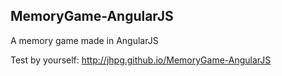 ## MemoryGame-AngularJS
A memory game made in AngularJS


Test by yourself: http://jhpg.github.io/MemoryGame-AngularJS
